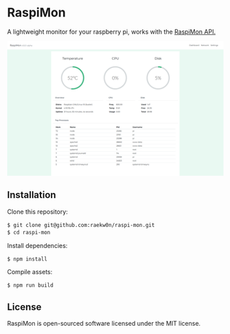 # RaspiMon

A lightweight monitor for your raspberry pi, works with the [RaspiMon API.](https://github.com/raekw0n/raspberry-pi-monitor-api)

![image](src/media/screenshot.png)

## Installation

Clone this repository:
```bash
$ git clone git@github.com:raekw0n/raspi-mon.git
$ cd raspi-mon
```

Install dependencies:
```bash
$ npm install
```

Compile assets:
```bash
$ npm run build
```

## License
RaspiMon is open-sourced software licensed under the MIT license.

